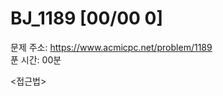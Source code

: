 # BJ_1189 [00/00  0] </br>
문제 주소: https://www.acmicpc.net/problem/1189 </br>
푼 시간: 00분 </br>

<접근법>
```

```


```java

```